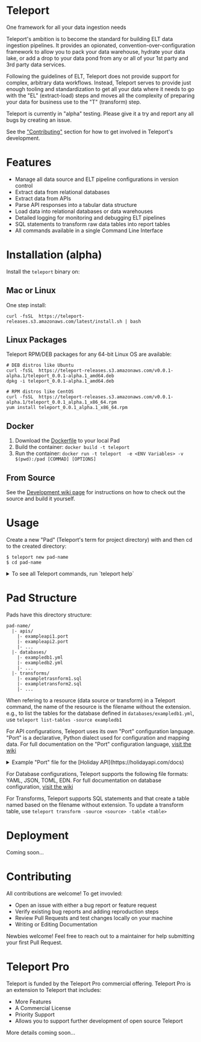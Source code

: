 # Teleport

One framework for all your data ingestion needs

Teleport's ambition is to become the standard for building ELT data ingestion pipelines. It provides an opionated, convention-over-configuration framework to allow you to pack your data warehouse, hydrate your data lake, or add a drop to your data pond from any or all of your 1st party and 3rd party data services.

Following the guidelines of ELT, Teleport does not provide support for complex, arbitrary data workflows. Instead, Teleport serves to provide just enough tooling and standardization to get all your data where it needs to go with the "EL" (extract-load) steps and moves all the complexity of preparing your data for business use to the "T" (transform) step.

Teleport is currently in "alpha" testing. Please give it a try and report any all bugs by creating an issue. 

See the ["Contributing"](#Contributing) section for how to get involved in Teleport's development.

# Features

* Manage all data source and ELT pipeline configurations in version control
* Extract data from relational databases
* Extract data from APIs
* Parse API responses into a tabular data structure
* Load data into relational databases or data warehouses
* Detailed logging for monitoring and debugging ELT pipelines
* SQL statements to transform raw data tables into report tables
* All commands available in a single Command Line Interface

# Installation (alpha)

Install the `teleport` binary on:

## Mac or Linux

One step install:

```
curl -fsSL  https://teleport-releases.s3.amazonaws.com/latest/install.sh | bash
```

## Linux Packages

Teleport RPM/DEB packages for any 64-bit Linux OS are available:

```
# DEB distros like Ubuntu
curl -fsSL  https://teleport-releases.s3.amazonaws.com/v0.0.1-alpha.1/teleport_0.0.1-alpha.1_amd64.deb
dpkg -i teleport_0.0.1-alpha.1_amd64.deb

# RPM distros like CentOS
curl -fsSL  https://teleport-releases.s3.amazonaws.com/v0.0.1-alpha.1/teleport_0.0.1_alpha.1_x86_64.rpm
yum install teleport_0.0.1_alpha.1_x86_64.rpm
```

## Docker

1. Download the [Dockerfile]( https://teleport-releases.s3.amazonaws.com/v0.0.1-alpha.1/Dockerfile) to your local Pad
2. Build the container: `docker build -t teleport`
3. Run the container: `docker run -t teleport  -e <ENV Variables> -v $(pwd):/pad [COMMAD] [OPTIONS]`

## From Source

See the [Development wiki page](https://github.com/Teleport-Data/teleport/blob/master/wiki/development.md) for instructions on how to check out the source and build it yourself.

# Usage

Create a new "Pad" (Teleport's term for project directory) with and then cd to the created directory:

    $ teleport new pad-name
    $ cd pad-name

<details><summary>To see all Teleport commands, run `teleport help`</summary>

    $ teleport help
    Commands:
      new <path/to/pad>	generate a new pad folder at the given path
      help			show this message
      version		print version information

      extract		export all data from a database table to CSV. Required options: -from, -table
      extract-api		export all data from an API endpoint to CSV. Required options: -from, -endpoint

      extract-load		extract all data from a table in one database to another database. Required options: -from, -to, -table
      extract-load-api		extract all data from an API endpoint to a database. Required options: -from, -to, -endpoint

      transform		(re-)generate a materialized table form a sql statement. Required options: -source, -table

      about-db		show connection information for a database. Required options: -source
      db-terminal		start a terminal for interacting with a database. Required options: -source
      list-tables		list the tables in a database. Required options: -source
      drop-table		drop a table. Required options: -source, -table
      describe-table	print the schema for a table. Required options: -source, -table

    Options:
      -source, -s [source]	data source name
      -from [source]	data source to extract data from
      -to [source]		data source to load data into
      -table, -t [table]	name of table in the database data source
      -endpoint, -e [table]	name of endpoint in the API data source
      -preview, -p		preview command as a dry-run without making any changes
      -debug, -d		enable debug log output
</details>

# Pad Structure

Pads have this directory structure:
    
    pad-name/
      |- apis/
        |- exampleapi1.port
        |- exampleapi2.port
        |- ...
      |- databases/
        |- exampledb1.yml
        |- exampledb2.yml
        |- ...
      |- transforms/
        |- exampletrasnform1.sql
        |- exampletransform2.sql
        |- ...

When refering to a resource (data source or transform) in a Teleport command, the name of the resource is the filename without the extension. e.g., to list the tables for the database defined in `databases/exampledb1.yml`, use `teleport list-tables -source exampledb1`

For API configurations, Teleport uses its own "Port" configuration language. "Port" is a declarative, Python dialect
used for configuration and mapping data. For full documentation on the "Port" configuration language, [visit the wiki](https://github.com/Teleport-Data/teleport/blob/master/wiki/api_configuration.md)

<details><summary>Example "Port" file for the [Holiday API](https://holidayapi.com/docs)</summary>

```python
Get("https://holidayapi.com/v1/holidays?key=$HOLIDAY_API_KEY&country=US&year=2019")
ResponseType("json")
LoadStrategy(Full)

TableDefinition({
  "uuid": "VARCHAR(255)",
  "name": "VARCHAR(255)",
  "date": "DATE",
  "observed": "DATE",
  "public": "BOOLEAN",
})

def Paginate(previous_response):
  return None

def Transform(response):
  holidays = []
  for holiday in response['holidays']:
    holidays.append({
      "uuid": holiday['uuid'],
      "name": holiday['name'],
      "date": holiday['date'],
      "observed": holiday['observed'],
      "public": holiday['public'],
    })
  return holidays
```
</details>


For Database configurations, Teleport supports the following file formats: YAML, JSON, TOML, EDN. For full documentation on database configuration, [visit the wiki](https://github.com/Teleport-Data/teleport/blob/master/wiki/database_configuration.md)

For Transforms, Teleport supports SQL statements and that create a table named based on the filename without extension. To update a transform table, use `teleport transform -source <source> -table <table>`

# Deployment

Coming soon...

# Contributing

All contributions are welcome! To get invovled:

* Open an issue with either a bug report or feature request
* Verify existing bug reports and adding reproduction steps
* Review Pull Requests and test changes locally on your machine
* Writing or Editing Documentation

Newbies welcome! Feel free to reach out to a maintainer for help submitting your first Pull Request.

# Teleport Pro

Teleport is funded by the Teleport Pro commercial offering. Teleport Pro is an extension to Teleport that includes:

* More Features
* A Commercial License
* Priority Support
* Allows you to support further development of open source Teleport

More details coming soon...
